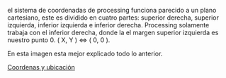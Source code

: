 el sistema de coordenadas de processing funciona parecido a un plano cartesiano, este es dividido en cuatro partes: superior derecha, superior izquierda, inferior izquierda e inferior derecha. Processing solamente trabaja con el inferior derecha, donde la el margen superior izquierda es nuestro punto 0. ( X, Y ) <=> ( 0, 0 ).

En esta imagen esta mejor explicado todo lo anterior.

[Coordenas y ubicación](http://educacion.esencial.co/wiki/_media/tp:guias:grafico1.png?w=800&tok=811c63)
